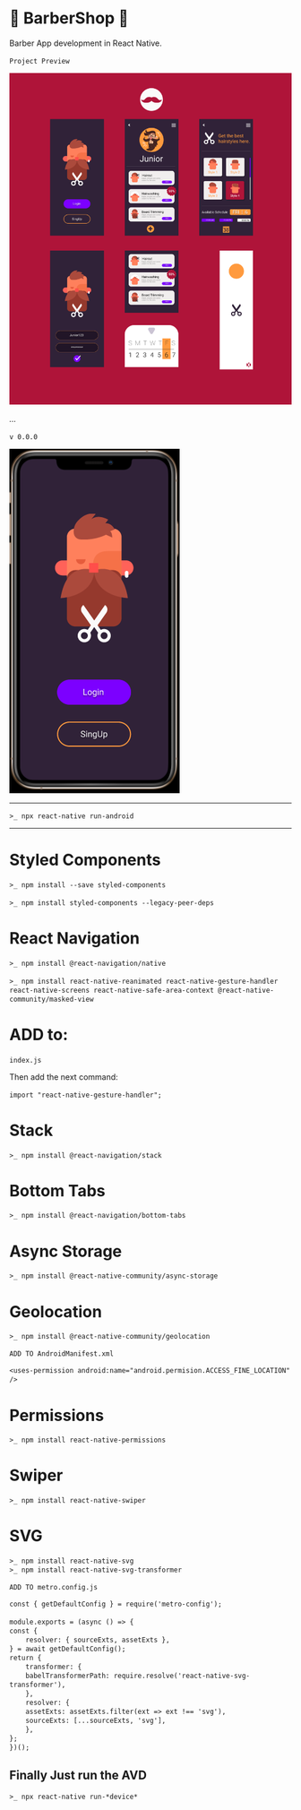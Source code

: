 # 💈 BarberShop 💈

Barber App development in React Native.

`Project Preview`

![Image of App](/src/assets/img/screen-mkb.png)

*...*

`v 0.0.0`

![Image of App](/src/assets/img/screen-v0.PNG)

---

    >_ npx react-native run-android

---

# Styled Components 

    >_ npm install --save styled-components

    >_ npm install styled-components --legacy-peer-deps


# React Navigation

    >_ npm install @react-navigation/native
    
    >_ npm install react-native-reanimated react-native-gesture-handler react-native-screens react-native-safe-area-context @react-native-community/masked-view

# ADD to:

`index.js`
    
  Then add the next command:

`import "react-native-gesture-handler";`

# Stack

    >_ npm install @react-navigation/stack

# Bottom Tabs

    >_ npm install @react-navigation/bottom-tabs

# Async Storage

    >_ npm install @react-native-community/async-storage

# Geolocation

    >_ npm install @react-native-community/geolocation

`ADD TO AndroidManifest.xml`

    <uses-permission android:name="android.permision.ACCESS_FINE_LOCATION" />

# Permissions

    >_ npm install react-native-permissions

# Swiper

    >_ npm install react-native-swiper

# SVG

    >_ npm install react-native-svg
    >_ npm install react-native-svg-transformer

`ADD TO metro.config.js`

    const { getDefaultConfig } = require('metro-config');

    module.exports = (async () => {
    const {
        resolver: { sourceExts, assetExts },
    } = await getDefaultConfig();
    return {
        transformer: {
        babelTransformerPath: require.resolve('react-native-svg-transformer'),
        },
        resolver: {
        assetExts: assetExts.filter(ext => ext !== 'svg'),
        sourceExts: [...sourceExts, 'svg'],
        },
    };
    })();

## Finally  Just run the AVD

    >_ npx react-native run-*device*